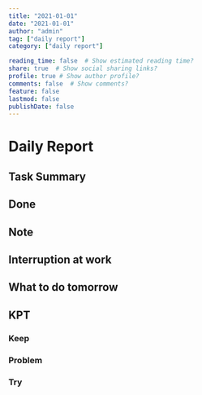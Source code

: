 ```yaml
---
title: "2021-01-01"
date: "2021-01-01"
author: "admin"
tag: ["daily report"]
category: ["daily report"]

reading_time: false  # Show estimated reading time?
share: true  # Show social sharing links?
profile: true # Show author profile?
comments: false  # Show comments?
feature: false
lastmod: false
publishDate: false
---
```


# Daily Report

## Task Summary

## Done

## Note

## Interruption at work

## What to do tomorrow

## KPT

### Keep

### Problem

### Try

